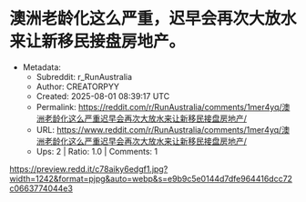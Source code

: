 # 澳洲老龄化这么严重，迟早会再次大放水来让新移民接盘房地产。

- Metadata:
  - Subreddit: r_RunAustralia
  - Author: CREATORPYY
  - Created: 2025-08-01 08:39:17 UTC
  - Permalink: https://reddit.com/r/RunAustralia/comments/1mer4yq/澳洲老龄化这么严重迟早会再次大放水来让新移民接盘房地产/
  - URL: https://www.reddit.com/r/RunAustralia/comments/1mer4yq/澳洲老龄化这么严重迟早会再次大放水来让新移民接盘房地产/
  - Ups: 2 | Ratio: 1.0 | Comments: 1


<https://preview.redd.it/c78aiky6edgf1.jpg?width=1242&format=pjpg&auto=webp&s=e9b9c5e0144d7dfe964416dcc72c0663774044e3>


